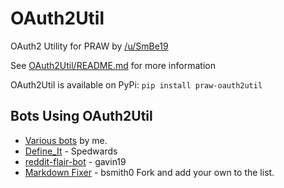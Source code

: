 # OAuth2Util
OAuth2 Utility for PRAW by [/u/SmBe19](http://www.reddit.com/u/SmBe19)

See [OAuth2Util/README.md](OAuth2Util/README.md) for more information

OAuth2Util is available on PyPi: `pip install praw-oauth2util`

## Bots Using OAuth2Util

 - [Various bots](https://github.com/SmBe19/RedditBots) by me.
 - [Define_It](https://github.com/Spedwards/RedditBots/tree/master/Define_It) - Spedwards
 - [reddit-flair-bot](https://github.com/gavin19/reddit-flair-bot) - gavin19
 - [Markdown Fixer](https://github.com/braeden123/MarkdownFixer) - bsmith0
Fork and add your own to the list.
